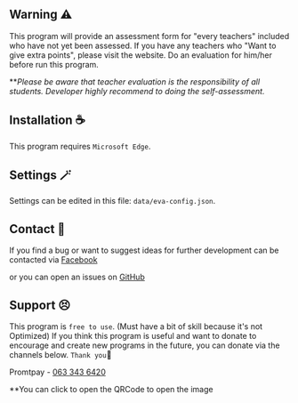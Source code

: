 ## Warning ⚠️
This program will provide an assessment form for "every teachers" included who have not yet been assessed.
If you have any teachers who "Want to give extra points", please visit the website.
Do an evaluation for him/her before run this program.

***Please be aware that teacher evaluation is the responsibility of all students. 
Developer highly recommend to doing the self-assessment.*

## Installation ☕
This program requires `Microsoft Edge`.

## Settings 🪄
Settings can be edited in this file: `data/eva-config.json`.

## Contact 💬
If you find a bug or want to suggest ideas for further development can be contacted via [Facebook](https://fb.me/goryuuo)

or you can open an issues on [GitHub](https://github.com/GoRyuuO/psu-auto-evaluate/issues)

## Support 😣
This program is `free to use`. (Must have a bit of skill because it's not Optimized) If you think this program is useful and want to donate to encourage and create new programs in the future, you can donate via the channels below. `Thank you`🙏

Promtpay - [063 343 6420](data/donate.jpg)

**You can click to open the QRCode to open the image
